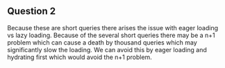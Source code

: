 ## Question 2
Because these are short queries there arises the issue with eager loading vs lazy loading. Because of the several short queries there may be a n+1 problem which can cause a death by thousand queries which may significantly slow the loading. We can avoid this by eager loading and hydrating first which would avoid the n+1 problem. 